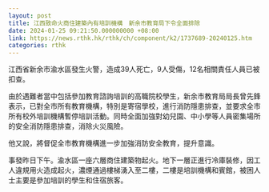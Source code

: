 ```yaml
---
layout: post
title: 江西致命火商住建築內有培訓機構　新余市教育局下令全面排除
date: 2024-01-25 09:21:50.000000000 +08:00
link: https://news.rthk.hk/rthk/ch/component/k2/1737689-20240125.htm
categories: rthk
---
```


江西省新余市渝水區發生火警，造成39人死亡，9人受傷，12名相關責任人員已被扣查。

由於遇難者當中包括參加教育諮詢培訓的高職院校學生，新余市教育局局長曾先鋒表示，已對全市所有教育機構，特別是寄宿學校，進行消防隱患排查，並要求全市所有校外培訓機構暫停培訓活動。同時全面加強對幼兒園、中小學等人員密集場所的安全消防隱患排查，消除火災風險。

他又說，將督促全市教育機構進一步加強消防安全教育，提升意識。

事發昨日下午。渝水區一座六層商住建築物起火。地下一層正進行冷庫裝修，因工人違規用火造成起火，濃煙通過樓梯湧入至二樓，二樓是培訓機構和賓館，被困人士主要是參加培訓的學生和住宿旅客。
